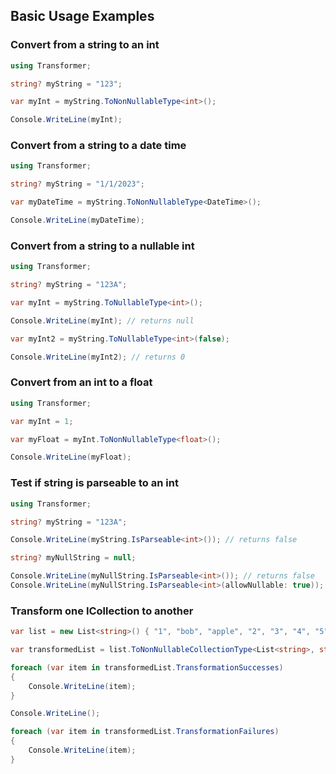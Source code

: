 ## Basic Usage Examples

### Convert from a string to an int
```csharp
using Transformer;

string? myString = "123";

var myInt = myString.ToNonNullableType<int>();

Console.WriteLine(myInt);
```

### Convert from a string to a date time
```csharp
using Transformer;

string? myString = "1/1/2023";

var myDateTime = myString.ToNonNullableType<DateTime>();

Console.WriteLine(myDateTime);
```

### Convert from a string to a nullable int
```csharp
using Transformer;

string? myString = "123A";

var myInt = myString.ToNullableType<int>();

Console.WriteLine(myInt); // returns null

var myInt2 = myString.ToNullableType<int>(false);

Console.WriteLine(myInt2); // returns 0
```

### Convert from an int to a float
```csharp
using Transformer;

var myInt = 1;

var myFloat = myInt.ToNonNullableType<float>();

Console.WriteLine(myFloat);
```

### Test if string is parseable to an int
```csharp
using Transformer;

string? myString = "123A";

Console.WriteLine(myString.IsParseable<int>()); // returns false

string? myNullString = null;

Console.WriteLine(myNullString.IsParseable<int>()); // returns false
Console.WriteLine(myNullString.IsParseable<int>(allowNullable: true)); // returns true
```

### Transform one ICollection to another
```csharp
var list = new List<string>() { "1", "bob", "apple", "2", "3", "4", "5" };

var transformedList = list.ToNonNullableCollectionType<List<string>, string, List<int>, int>();

foreach (var item in transformedList.TransformationSuccesses)
{
    Console.WriteLine(item);
}

Console.WriteLine();

foreach (var item in transformedList.TransformationFailures)
{
    Console.WriteLine(item);
}
```
